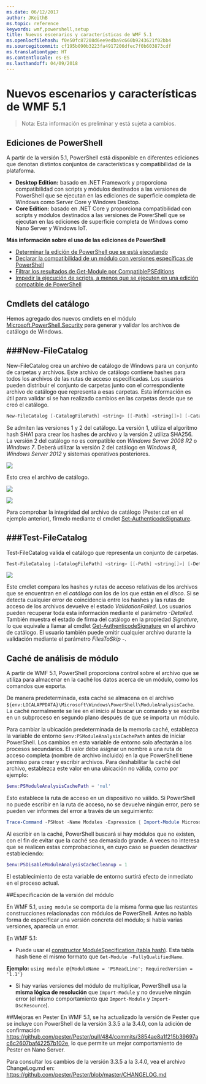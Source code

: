 ```yaml
---
ms.date: 06/12/2017
author: JKeithB
ms.topic: reference
keywords: wmf,powershell,setup
title: Nuevos escenarios y características de WMF 5.1
ms.openlocfilehash: f0e50fc87208d6ee9edba9c660b9243621f02bb4
ms.sourcegitcommit: cf195b090b3223fa4917206dfec7f0b603873cdf
ms.translationtype: HT
ms.contentlocale: es-ES
ms.lasthandoff: 04/09/2018
---
```

# <a name="new-scenarios-and-features-in-wmf-51"></a>Nuevos escenarios y características de WMF 5.1 #

> Nota: Esta información es preliminar y está sujeta a cambios.

## <a name="powershell-editions"></a>Ediciones de PowerShell ##
A partir de la versión 5.1, PowerShell está disponible en diferentes ediciones que denotan distintos conjuntos de características y compatibilidad de la plataforma.

- **Desktop Edition:** basado en .NET Framework y proporciona compatibilidad con scripts y módulos destinados a las versiones de PowerShell que se ejecutan en las ediciones de superficie completa de Windows como Server Core y Windows Desktop.
- **Core Edition:** basado en .NET Core y proporciona compatibilidad con scripts y módulos destinados a las versiones de PowerShell que se ejecutan en las ediciones de superficie completa de Windows como Nano Server y Windows IoT.

**Más información sobre el uso de las ediciones de PowerShell**
- [Determinar la edición de PowerShell que se está ejecutando]()
- [Declarar la compatibilidad de un módulo con versiones específicas de PowerShell]()
- [Filtrar los resultados de Get-Module por CompatiblePSEditions]()
- [Impedir la ejecución de scripts, a menos que se ejecuten en una edición compatible de PowerShell]()

## <a name="catalog-cmdlets"></a>Cmdlets del catálogo

Hemos agregado dos nuevos cmdlets en el módulo [Microsoft.PowerShell.Security](https://technet.microsoft.com/library/hh847877.aspx) para generar y validar los archivos de catálogo de Windows.

###<a name="new-filecatalog"></a>New-FileCatalog
--------------------------------

New-FileCatalog crea un archivo de catálogo de Windows para un conjunto de carpetas y archivos.
Este archivo de catálogo contiene hashes para todos los archivos de las rutas de acceso especificadas.
Los usuarios pueden distribuir el conjunto de carpetas junto con el correspondiente archivo de catálogo que representa a esas carpetas.
Esta información es útil para validar si se han realizado cambios en las carpetas desde que se creó el catálogo.

```powershell
New-FileCatalog [-CatalogFilePath] <string> [[-Path] <string[]>] [-CatalogVersion <int>] [-WhatIf] [-Confirm] [<CommonParameters>]
```
Se admiten las versiones 1 y 2 del catálogo.
La versión 1, utiliza el algoritmo hash SHA1 para crear los hashes de archivo y la versión 2 utiliza SHA256.
La versión 2 del catálogo no es compatible con *Windows Server 2008 R2* o *Windows 7*.
Deberá utilizar la versión 2 del catálogo en *Windows 8*, *Windows Server 2012* y sistemas operativos posteriores.

![](../images/NewFileCatalog.jpg)

Esto crea el archivo de catálogo.

![](../images/CatalogFile1.jpg)

![](../images/CatalogFile2.jpg)

Para comprobar la integridad del archivo de catálogo (Pester.cat en el ejemplo anterior), fírmelo mediante el cmdlet [Set-AuthenticodeSignature](https://technet.microsoft.com/library/hh849819.aspx).


###<a name="test-filecatalog"></a>Test-FileCatalog
--------------------------------

Test-FileCatalog valida el catálogo que representa un conjunto de carpetas.

```powershell
Test-FileCatalog [-CatalogFilePath] <string> [[-Path] <string[]>] [-Detailed] [-FilesToSkip <string[]>] [-WhatIf] [-Confirm] [<CommonParameters>]
```

![](../images/TestFileCatalog.jpg)

Este cmdlet compara los hashes y rutas de acceso relativas de los archivos que se encuentran en el *catálogo* con los de los que están en el *disco*.
Si se detecta cualquier error de coincidencia entre los hashes y las rutas de acceso de los archivos devuelve el estado *ValidationFailed*.
Los usuarios pueden recuperar toda esta información mediante el parámetro *-Detailed*.
También muestra el estado de firma del catálogo en la propiedad *Signature*, lo que equivale a llamar al cmdlet [Get-AuthenticodeSignature](https://technet.microsoft.com/library/hh849805.aspx) en el archivo de catálogo.
El usuario también puede omitir cualquier archivo durante la validación mediante el parámetro *FilesToSkip -*.


## <a name="module-analysis-cache"></a>Caché de análisis de módulo ##
A partir de WMF 5.1, PowerShell proporciona control sobre el archivo que se utiliza para almacenar en la caché los datos acerca de un módulo, como los comandos que exporta.

De manera predeterminada, esta caché se almacena en el archivo `${env:LOCALAPPDATA}\Microsoft\Windows\PowerShell\ModuleAnalysisCache`.
La caché normalmente se lee en el inicio al buscar un comando y se escribe en un subproceso en segundo plano después de que se importa un módulo.

Para cambiar la ubicación predeterminada de la memoria caché, establezca la variable de entorno `$env:PSModuleAnalysisCachePath` antes de iniciar PowerShell.
Los cambios en esta variable de entorno solo afectarán a los procesos secundarios.
El valor debe asignar un nombre a una ruta de acceso completa (nombre de archivo incluido) en la que PowerShell tiene permiso para crear y escribir archivos.
Para deshabilitar la caché del archivo, establezca este valor en una ubicación no válida, como por ejemplo:

```powershell
$env:PSModuleAnalysisCachePath = 'nul'
```

Esto establece la ruta de acceso en un dispositivo no válido.
Si PowerShell no puede escribir en la ruta de acceso, no se devuelve ningún error, pero se pueden ver informes del error a través de un seguimiento:

```powershell
Trace-Command -PSHost -Name Modules -Expression { Import-Module Microsoft.PowerShell.Management -Force }
```

Al escribir en la caché, PowerShell buscará si hay módulos que no existen, con el fin de evitar que la caché sea demasiado grande.
A veces no interesa que se realicen estas comprobaciones, en cuyo caso se pueden desactivar estableciendo:

```powershell
$env:PSDisableModuleAnalysisCacheCleanup = 1
```

El establecimiento de esta variable de entorno surtirá efecto de inmediato en el proceso actual.

##<a name="specifying-module-version"></a>Especificación de la versión del módulo

En WMF 5.1, `using module` se comporta de la misma forma que las restantes construcciones relacionadas con módulos de PowerShell.
Antes no había forma de especificar una versión concreta del módulo; si había varias versiones, aparecía un error.


En WMF 5.1:

* Puede usar el [constructor ModuleSpecification (tabla hash)](https://msdn.microsoft.com/library/jj136290).
Esta tabla hash tiene el mismo formato que `Get-Module -FullyQualifiedName`.

**Ejemplo:** `using module @{ModuleName = 'PSReadLine'; RequiredVersion = '1.1'}`

* Si hay varias versiones del módulo de multiplicar, PowerShell usa la **misma lógica de resolución** que `Import-Module` y no devuelve ningún error (el mismo comportamiento que `Import-Module` y `Import-DscResource`).


##<a name="improvements-to-pester"></a>Mejoras en Pester
En WMF 5.1, se ha actualizado la versión de Pester que se incluye con PowerShell de la versión 3.3.5 a la 3.4.0, con la adición de confirmación https://github.com/pester/Pester/pull/484/commits/3854ae8a1f215b39697ac6c2607baf42257b102e, lo que permite un mejor comportamiento de Pester en Nano Server.

Para consultar los cambios de la versión 3.3.5 a la 3.4.0, vea el archivo ChangeLog.md en: https://github.com/pester/Pester/blob/master/CHANGELOG.md